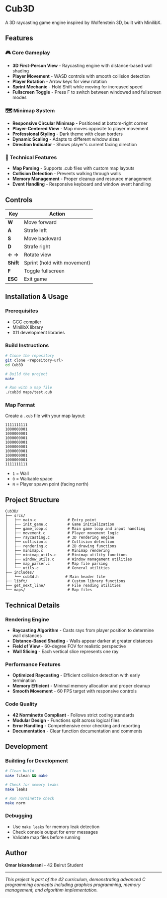 # Cub3D

A 3D raycasting game engine inspired by Wolfenstein 3D, built with MinilibX.

## Features

### 🎮 **Core Gameplay**
- **3D First-Person View** - Raycasting engine with distance-based wall shading
- **Player Movement** - WASD controls with smooth collision detection
- **Player Rotation** - Arrow keys for view rotation
- **Sprint Mechanic** - Hold Shift while moving for increased speed
- **Fullscreen Toggle** - Press F to switch between windowed and fullscreen modes

### 🗺️ **Minimap System**
- **Responsive Circular Minimap** - Positioned at bottom-right corner
- **Player-Centered View** - Map moves opposite to player movement
- **Professional Styling** - Dark theme with clean borders
- **Dynamic Scaling** - Adapts to different window sizes
- **Direction Indicator** - Shows player's current facing direction

### 🎯 **Technical Features**
- **Map Parsing** - Supports .cub files with custom map layouts
- **Collision Detection** - Prevents walking through walls
- **Memory Management** - Proper cleanup and resource management
- **Event Handling** - Responsive keyboard and window event handling

## Controls

| Key | Action |
|-----|--------|
| **W** | Move forward |
| **A** | Strafe left |
| **S** | Move backward |
| **D** | Strafe right |
| **← →** | Rotate view |
| **Shift** | Sprint (hold with movement) |
| **F** | Toggle fullscreen |
| **ESC** | Exit game |

## Installation & Usage

### Prerequisites
- GCC compiler
- MinilibX library
- X11 development libraries

### Build Instructions
```bash
# Clone the repository
git clone <repository-url>
cd Cub3D

# Build the project
make

# Run with a map file
./cub3d maps/test.cub
```

### Map Format
Create a `.cub` file with your map layout:
```
1111111111
1000000001
1000000001
1000000001
1000000001
1000000001
1000000001
1000000001
1000000001
1111111111
```

- `1` = Wall
- `0` = Walkable space
- `N` = Player spawn point (facing north)

## Project Structure

```
Cub3D/
├── srcs/
│   ├── main.c              # Entry point
│   ├── init_game.c         # Game initialization
│   ├── game_loop.c         # Main game loop and input handling
│   ├── movement.c          # Player movement logic
│   ├── raycasting.c        # 3D rendering engine
│   ├── collision.c         # Collision detection
│   ├── rendering.c         # 2D drawing functions
│   ├── minimap.c           # Minimap rendering
│   ├── minimap_utils.c     # Minimap utility functions
│   ├── window_utils.c      # Window management utilities
│   ├── map_parser.c        # Map file parsing
│   └── utils.c             # General utilities
├── includes/
│   └── cub3d.h            # Main header file
├── libft/                  # Custom library functions
├── get_next_line/          # File reading utilities
└── maps/                   # Map files
```

## Technical Details

### Rendering Engine
- **Raycasting Algorithm** - Casts rays from player position to determine wall distances
- **Distance-Based Shading** - Walls appear darker at greater distances
- **Field of View** - 60-degree FOV for realistic perspective
- **Wall Slicing** - Each vertical slice represents one ray

### Performance Features
- **Optimized Raycasting** - Efficient collision detection with early termination
- **Memory Efficient** - Minimal memory allocation and proper cleanup
- **Smooth Movement** - 60 FPS target with responsive controls

### Code Quality
- **42 Norminette Compliant** - Follows strict coding standards
- **Modular Design** - Functions split across logical files
- **Error Handling** - Comprehensive error checking and reporting
- **Documentation** - Clear function documentation and comments

## Development

### Building for Development
```bash
# Clean build
make fclean && make

# Check for memory leaks
make leaks

# Run norminette check
make norm
```

### Debugging
- Use `make leaks` for memory leak detection
- Check console output for error messages
- Validate map files before running

## Author

**Omar Iskandarani** - 42 Beirut Student

---

*This project is part of the 42 curriculum, demonstrating advanced C programming concepts including graphics programming, memory management, and algorithm implementation.* 